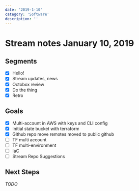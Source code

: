```yaml
---
date: '2019-1-10'
category: 'Software'
description: ''
---
```


# Stream notes January 10, 2019

## Segments

- [x] Hello!
- [x] Stream updates, news
- [x] Octobox review
- [x] Do the thing
- [x] Retro

## Goals

- [x] Multi-account in AWS with keys and CLI config
- [x] Initial state bucket with terraform
- [x] Github repo move remotes moved to public github
- [ ] TF multi account
- [ ] TF multi-environment
- [ ] IaC
- [ ] Stream Repo Suggestions

## Next Steps

_TODO_
